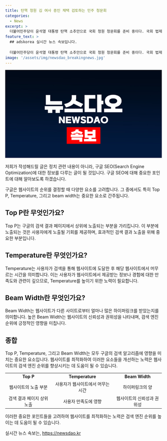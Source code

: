 ```yaml
---
title: 탄핵 청원 김 여사 증인 채택 검토하는 민주 청문회
categories:
  - News
excerpt: >
  더불어민주당이 윤석열 대통령 탄핵 소추안으로 국회 청원 청문회를 준비 중이다. 국회 법제사법위원회는 채 상병 수사 외압 의혹과 김건희 여사 명품백 수수 의혹 등 5가지 탄핵 사유를 다룰 예정이며, 김건희 여사와 어머니가 증인으로 부르는 안을 검토 중이다. 또한, 미루기로 한 검사 탄핵 조사를 추진하기 위해 미래의 참고할 내용을 보강할 것으로 밝혔다.
feature_text: >
  ## adskorea 실시간 뉴스 속보입니다.

  더불어민주당이 윤석열 대통령 탄핵 소추안으로 국회 청원 청문회를 준비 중이다. 국회 법제사법위원회는 채 상병 수사 외압 의혹과 김건희 여사 명품백 수수 의혹 등 5가지 탄핵 사유를 다룰 예정이며, 김건희 여사와 어머니가 증인으로 부르는 안을 검토 중이다. 또한, 미루기로 한 검사 탄핵 조사를 추진하기 위해 미래의 참고할 내용을 보강할 것으로 밝혔다.
image: '/assets/img/newsdao_breakingnews.jpg'
---
```


<p><img src="/assets/img/newsdao_breakingnews.jpg" alt="adskorea 속보" /></p>

<p>저희가 작성해드릴 글은 정치 관련 내용이 아니라, 구글 SEO(Search Engine Optimization)에 대한 정보를 다루는 글이 될 것입니다. 구글 SEO에 대해 중요한 포인트에 대해 알아보도록 하겠습니다.</p>

<p data-ke-size="size16">구글은 웹사이트의 순위를 결정할 때 다양한 요소를 고려합니다. 그 중에서도 특히 Top P, Temperature, 그리고 beam width는 중요한 요소로 간주됩니다.</p>

<h2 data-ke-size="size26">Top P란 무엇인가요?</h2>

<p data-ke-size="size16">Top P는 구글의 검색 결과 페이지에서 상위에 노출되는 부분을 가리킵니다. 이 부분에 노출되는 것은 사용자에게 노출될 기회를 제공하며, 효과적인 검색 결과 노출을 위해 중요한 부분입니다.</p>

<h2 data-ke-size="size26">Temperature란 무엇인가요?</h2>

<p data-ke-size="size16">Temperature는 사용자가 검색을 통해 웹사이트에 도달한 후 해당 웹사이트에서 머무르는 시간을 의미합니다. 이는 사용자가 웹사이트에서 제공받는 정보나 경험에 대한 만족도와 관련이 깊으므로, Temperature를 높이기 위한 노력이 필요합니다.</p>

<h2 data-ke-size="size26">Beam Width란 무엇인가요?</h2>

<p data-ke-size="size16">Beam Width는 웹사이트가 다른 사이트로부터 얼마나 많은 하이퍼링크를 받았는지를 의미합니다. 높은 Beam Width는 웹사이트의 신뢰성과 권위성을 나타내며, 검색 엔진 순위에 긍정적인 영향을 미칩니다.</p>

<h2 data-ke-size="size26">종합</h2>

<p data-ke-size="size16">Top P, Temperature, 그리고 Beam Width는 모두 구글의 검색 알고리즘에 영향을 미치는 중요한 요소입니다. 웹사이트를 최적화하여 이러한 요소들을 개선하는 노력은 웹사이트의 검색 엔진 순위를 향상시키는 데 도움이 될 수 있습니다.</p>

<table>
  <tr>
    <td style="text-align: center; height: 17px;"><b>Top P</b></td>
    <td style="text-align: center; height: 17px;"><b>Temperature</b></td>
    <td style="text-align: center; height: 17px;"><b>Beam Width</b></td>
  </tr>
  <tr>
    <td style="text-align: center; height: 17px;">웹사이트의 노출 부분</td>
    <td style="text-align: center; height: 17px;">사용자가 웹사이트에서 머무는 시간</td>
    <td style="text-align: center; height: 17px;">하이퍼링크의 양</td>
  </tr>
  <tr>
    <td style="text-align: center; height: 17px;">검색 결과 페이지 상위 노출</td>
    <td style="text-align: center; height: 17px;">사용자 만족도에 영향</td>
    <td style="text-align: center; height: 17px;">웹사이트의 신뢰성과 권위성</td>
  </tr>
</table>

<p data-ke-size="size16">이러한 중요한 포인트들을 고려하여 웹사이트를 최적화하는 노력은 검색 엔진 순위를 높이는 데 도움이 될 수 있습니다.</p>
실시간 뉴스 속보는, <a href="https://newsdao.kr" rel="dofollow">https://newsdao.kr</a>



